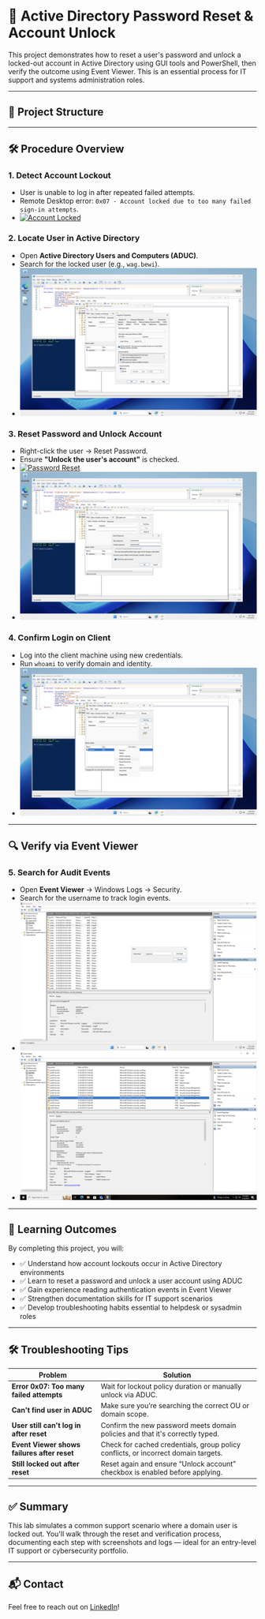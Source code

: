 # 🔐 Active Directory Password Reset & Account Unlock

This project demonstrates how to reset a user's password and unlock a locked-out account in Active Directory using GUI tools and PowerShell, then verify the outcome using Event Viewer. This is an essential process for IT support and systems administration roles.

---

## 📂 Project Structure


---

## 🛠️ Procedure Overview

### 1. Detect Account Lockout
- User is unable to log in after repeated failed attempts.
- Remote Desktop error: `0x07 - Account locked due to too many failed sign-in attempts`.
- [![Account Locked](ADLab1_EmployeeLockedOut.png)](ADLab1_EmployeeLockedOut.png)

### 2. Locate User in Active Directory
- Open **Active Directory Users and Computers (ADUC)**.
- Search for the locked user (e.g., `wag.bewi`).
- [![Locate User in AD](ADLab1_EmployeeAccountUnlocked.png)](ADLab1_EmployeeAccountUnlocked.png)

### 3. Reset Password and Unlock Account
- Right-click the user → Reset Password.
- Ensure **"Unlock the user's account"** is checked.
- [![Password Reset](ADLab1_EmployeeAccountRecovered.png)](ADLab1_EmployeeAccountRecovered.png)
- [![Reset Options](ADLab1_EmployeeAccountRecovered2.png)](ADLab1_EmployeeAccountRecovered2.png)

### 4. Confirm Login on Client
- Log into the client machine using new credentials.
- Run `whoami` to verify domain and identity.
- [![Successful Login](ADLab1_EmployeeAccountRecovered3.png)](ADLab1_EmployeeAccountRecovered3.png)

---

## 🔍 Verify via Event Viewer

### 5. Search for Audit Events
- Open **Event Viewer** → Windows Logs → Security.
- Search for the username to track login events.
- [![Login Event History](ADLab1_EmployeeAccountHistory.png)](ADLab1_EmployeeAccountHistory.png)
- [![Audit Success](ADLab1_EmployeeAccountHistory2.png)](ADLab1_EmployeeAccountHistory2.png)

---

## 🎯 Learning Outcomes

By completing this project, you will:

- ✅ Understand how account lockouts occur in Active Directory environments
- ✅ Learn to reset a password and unlock a user account using ADUC
- ✅ Gain experience reading authentication events in Event Viewer
- ✅ Strengthen documentation skills for IT support scenarios
- ✅ Develop troubleshooting habits essential to helpdesk or sysadmin roles

---

## 🛠️ Troubleshooting Tips

| Problem | Solution |
|--------|----------|
| **Error 0x07: Too many failed attempts** | Wait for lockout policy duration or manually unlock via ADUC. |
| **Can't find user in ADUC** | Make sure you’re searching the correct OU or domain scope. |
| **User still can't log in after reset** | Confirm the new password meets domain policies and that it's correctly typed. |
| **Event Viewer shows failures after reset** | Check for cached credentials, group policy conflicts, or incorrect domain targets. |
| **Still locked out after reset** | Reset again and ensure “Unlock account” checkbox is enabled before applying.

---

## ✅ Summary

This lab simulates a common support scenario where a domain user is locked out. You'll walk through the reset and verification process, documenting each step with screenshots and logs — ideal for an entry-level IT support or cybersecurity portfolio.

---

## 📬 Contact

Feel free to reach out on [LinkedIn](https://www.linkedin.com/in/kevindeonbrown)!

